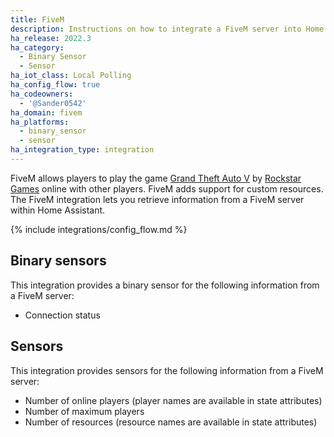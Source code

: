 ```yaml
---
title: FiveM
description: Instructions on how to integrate a FiveM server into Home Assistant.
ha_release: 2022.3
ha_category:
  - Binary Sensor
  - Sensor
ha_iot_class: Local Polling
ha_config_flow: true
ha_codeowners:
  - '@Sander0542'
ha_domain: fivem
ha_platforms:
  - binary_sensor
  - sensor
ha_integration_type: integration
---
```


FiveM allows players to play the game [Grand Theft Auto V](https://www.rockstargames.com/V) by [Rockstar Games](https://www.rockstargames.com) online with other players. FiveM adds support for custom resources. The FiveM integration lets you retrieve information from a FiveM server within Home Assistant.

{% include integrations/config_flow.md %}

## Binary sensors

This integration provides a binary sensor for the following information from a FiveM server:

- Connection status

## Sensors

This integration provides sensors for the following information from a FiveM server:

- Number of online players (player names are available in state attributes)
- Number of maximum players
- Number of resources (resource names are available in state attributes)
